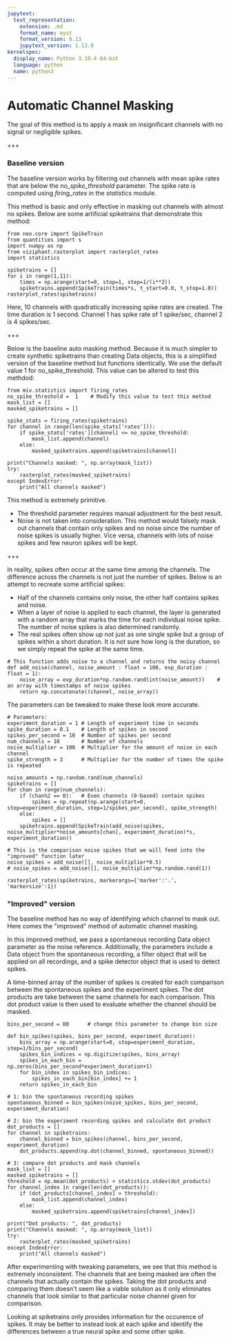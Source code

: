 ```yaml
---
jupytext:
  text_representation:
    extension: .md
    format_name: myst
    format_version: 0.13
    jupytext_version: 1.13.8
kernelspec:
  display_name: Python 3.10.4 64-bit
  language: python
  name: python3
---
```


# Automatic Channel Masking

The goal of this method is to apply a mask on insignificant channels with no signal or negligible spikes.

+++

### Baseline version

The baseline version works by filtering out channels with mean spike rates that are below the *no_spike_threshold* parameter. The spike rate is computed using *firing_rates* in the *statistics* module. 

This method is basic and only effective in masking out channels with almost no spikes. Below are some artificial spiketrains that demonstrate this method:

```{code-cell} ipython3
from neo.core import SpikeTrain
from quantities import s
import numpy as np
from viziphant.rasterplot import rasterplot_rates
import statistics

spiketrains = []
for i in range(1,11):
    times = np.arange(start=0, stop=1, step=1/(i**2))
    spiketrains.append(SpikeTrain(times*s, t_start=0.0, t_stop=1.0))
rasterplot_rates(spiketrains)
```

Here, 10 channels with quadratically increasing spike rates are created. The time duration is 1 second. Channel 1 has spike rate of 1 spike/sec, channel 2 is 4 spikes/sec.

+++

Below is the baseline auto masking method. Because it is much simpler to create synthetic spiketrains than creating Data objects, this is a simplified version of the baseline method but functions identically. We use the default value 1 for no_spike_threshold. This value can be altered to test this methdod:

```{code-cell} ipython3
from miv.statistics import firing_rates
no_spike_threshold =  1    # Modify this value to test this method
mask_list = []
masked_spiketrains = []

spike_stats = firing_rates(spiketrains)
for channel in range(len(spike_stats['rates'])):
    if spike_stats['rates'][channel] <= no_spike_threshold:
        mask_list.append(channel)
    else:
        masked_spiketrains.append(spiketrains[channel])

print("Channels masked: ", np.array(mask_list))
try:
    rasterplot_rates(masked_spiketrains)
except IndexError:
    print("All channels masked")
```

This method is extremely primitive. 
-   The threshold parameter requires manual adjustment for the best result. 
-   Noise is not taken into consideration. This method would falsely mask out channels that contain only spikes and no noise since the number of noise spikes is usually higher. Vice versa, channels with lots of noise spikes and few neuron spikes will be kept.

+++

In reality, spikes often occur at the same time among the channels. The difference across the channels is not just the number of spikes. Below is an attempt to recreate some artificial spikes:

-   Half of the channels contains only noise, the other half contains spikes and noise. 
-   When a layer of noise is applied to each channel, the layer is generated with a random array that marks the time for each individual noise spike. The number of noise spikes is also determined randomly.
-   The real spikes often show up not just as one single spike but a group of spikes within a short duration. It is not sure how long is the duration, so we simply repeat the spike at the same time.

```{code-cell} ipython3
# This function adds noise to a channel and returns the noisy channel
def add_noise(channel, noise_amount : float = 100, exp_duration : float = 1):
    noise_array = exp_duration*np.random.rand(int(noise_amount))    # an array with timestamps of noise spikes
    return np.concatenate((channel, noise_array))
```

The parameters can be tweaked to make these look more accurate.

```{code-cell} ipython3
# Parameters:
experiment_duration = 1 # Length of experiment time in seconds
spike_duration = 0.1    # Length of spikes in second
spikes_per_second = 10  # Number of spikes per second
num_channels = 10       # Number of channels
noise_multiplier = 100  # Multiplier for the amount of noise in each channel
spike_strength = 3      # Multiplier for the number of times the spike is repeated

noise_amounts = np.random.rand(num_channels)
spiketrains = []
for chan in range(num_channels):
    if (chan%2 == 0):   # Even channels (0-based) contain spikes
        spikes = np.repeat(np.arange(start=0, stop=experiment_duration, step=1/spikes_per_second), spike_strength)
    else:
        spikes = []
    spiketrains.append(SpikeTrain(add_noise(spikes, noise_multiplier*noise_amounts[chan], experiment_duration)*s, experiment_duration))

# This is the comparison noise spikes that we will feed into the "improved" function later
noise_spikes = add_noise([], noise_multiplier*0.5)
# noise_spikes = add_noise([], noise_multiplier*np.random.rand(1))

rasterplot_rates(spiketrains, markerargs={'marker':'.', 'markersize':1})
```

### "Improved" version

The baseline method has no way of identifying which channel to mask out. Here comes the "improved" method of automatic channel masking.

In this improved method, we pass a spontaneous recording Data object parameter as the noise reference. Additionally, the parameters include a Data object from the spontaneous recording, a filter object that will be applied on all recordings, and a spike detector object that is used to detect spikes.

A time-binned array of the number of spikes is created for each comparison between the spontaneous spikes and the experiment spikes. The dot products are take between the same channels for each comparison. This dot product value is then used to evaluate whether the channel should be masked.

```{code-cell} ipython3
bins_per_second = 80      # change this parameter to change bin size

def bin_spikes(spikes, bins_per_second, experiment_duration):
    bins_array = np.arange(start=0, stop=experiment_duration, step=1/bins_per_second)
    spikes_bin_indices = np.digitize(spikes, bins_array)
    spikes_in_each_bin = np.zeros(bins_per_second*experiment_duration+1)
    for bin_index in spikes_bin_indices:
        spikes_in_each_bin[bin_index] += 1
    return spikes_in_each_bin

# 1: bin the spontaneous recording spikes
spontaneous_binned = bin_spikes(noise_spikes, bins_per_second, experiment_duration)

# 2: bin the experiment recording spikes and calculate dot product
dot_products = []
for channel in spiketrains:
    channel_binned = bin_spikes(channel, bins_per_second, experiment_duration)
    dot_products.append(np.dot(channel_binned, spontaneous_binned))

# 3: compare dot products and mask channels
mask_list = []
masked_spiketrains = []
threshold = np.mean(dot_products) + statistics.stdev(dot_products)
for channel_index in range(len(dot_products)):
    if (dot_products[channel_index] > threshold):
        mask_list.append(channel_index)
    else:
        masked_spiketrains.append(spiketrains[channel_index])
```

```{code-cell} ipython3
print("Dot products: ", dot_products)
print("Channels masked: ", np.array(mask_list))
try:
    rasterplot_rates(masked_spiketrains)
except IndexError:
    print("All channels masked")
```

After experimenting with tweaking parameters, we see that this method is extremely inconsistent. The channels that are being masked are often the channels that actually contain the spikes. Taking the dot products and comparing them doesn't seem like a viable solution as it only eliminates channels that look similar to that particular noise channel given for comparison.

Looking at spiketrains only provides information for the occurence of spikes. It may be better to instead look at each spike and identify the differences between a true neural spike and some other spike.
